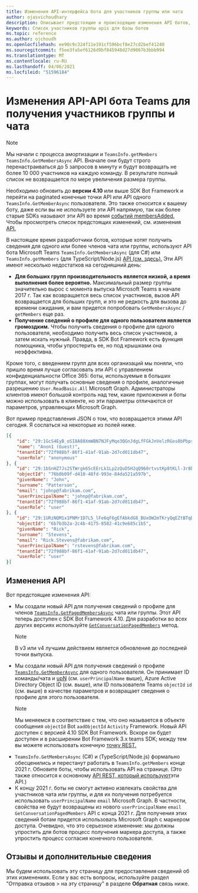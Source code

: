 ```yaml
---
title: Изменения API-интерфейса бота для участников группы или чата
author: ojasvichoudhary
description: Описывает предстоящие и происходящие изменения API ботов, используемых для искания членов групп и чатов
keywords: Список участников группы apis для базы ботов
ms.topic: reference
ms.author: ojchoudh
ms.openlocfilehash: ee90c9c324f11e191cf596bcf8e27cd2bef41240
ms.sourcegitcommit: f5ee3fa5ef6126d9bf845948d27d9067b3bbb994
ms.translationtype: MT
ms.contentlocale: ru-RU
ms.lasthandoff: 04/06/2021
ms.locfileid: "51596184"
---
```

# <a name="changes-to-teams-bot-apis-for-fetching-team-and-chat-members"></a>Изменения API-API бота Teams для получения участников группы и чата

>[!NOTE]
> Мы начали с процесса амортизации и `TeamsInfo.getMembers` `TeamsInfo.GetMembersAsync` API. Вначале они будут строго перенастраиваться до 5 запросов в минуту и будут возвращать не более 10 000 участников на каждую команду. В результате полный список не возвращается по мере увеличения размера группы. 
> 
> Необходимо обновить до **версии 4.10** или выше SDK Bot Framework и перейти на paginated конечные точки API или API одного `TeamsInfo.GetMemberAsync` пользователя. Это также относится к вашему боту, даже если вы не используете эти API напрямую, так как более старые SDKs называют эти API во время [событий membersAdded.](../bots/how-to/conversations/subscribe-to-conversation-events.md#team-members-added) Чтобы просмотреть список предстоящих изменений, см. изменения [API.](team-chat-member-api-changes.md#api-changes) 

В настоящее время разработчики ботов, которые хотят получить сведения для одного или более членов чата или группы, используют API бота Microsoft Teams `TeamsInfo.GetMembersAsync` (для C#) или `TeamsInfo.getMembers` (для TypeScript/Node.js) [API (см. здесь).](../bots/how-to/get-teams-context.md#fetching-the-roster-or-user-profile) Эти API имеют несколько недостатков на сегодняшний день:

* **Для больших групп производительность является низкой, а время выполнения более вероятно.** Максимальный размер группы значительно вырос с момента выпуска Microsoft Teams в начале 2017 г. Так как возвращается весь список участников, вызов API возвращается для больших групп, и это не редкость для вызова до времени ожидания, и вам придется попробовать `GetMembersAsync` / `getMembers` еще раз.
* **Получение сведений о профиле для одного пользователя является громоздким.** Чтобы получить сведения о профиле для одного пользователя, необходимо получить весь список участников, а затем искать нужный. Правда, в SDK Bot Framework есть функция помощника, чтобы упростерить ее, но под крышками она неэффективна.

Кроме того, с введением групп для всех организаций мы поняли, что пришло время лучше согласовать эти API с управлением конфиденциальности Office 365: боты, используемые в больших группах, могут получать основные сведения о профиле, аналогичные разрешению `User.ReadBasic.All` Microsoft Graph. Администраторы клиентов имеют большой контроль над тем, какие приложения и боты можно использовать в клиенте, но эти параметры отличаются от параметров, управляющих Microsoft Graph.

Вот пример представления JSON о том, что возвращается этими API сегодня. Я сослаться на некоторые из полей ниже.

```json
[{
    "id": "29:1GcS4EyB_oSI8A88XmWBN7NJFyMqe3QGnJdgLfFGkJnVelzRGos0bPbpsfJjcbAD22bmKc4GMbrY2g4JDrrA8vM06X1-cHHle4zOE6U4ttcc",
    "name": "Anon1 (Guest)",
    "tenantId":"72f988bf-86f1-41af-91ab-2d7cd011db47",
    "userRole": "anonymous"
}, {
    "id": "29:1bSnHZ7Js2STWrgk6ScEErLk1Lp2zQuD5H2qQ960rtvstKp8tKLl-3r8b6DoW0QxZimuTxk_kupZ1DBMpvIQQUAZL-PNj0EORDvRZXy8kvWk",
    "objectId": "76b0b09f-d410-48fd-993e-84da521a597b",
    "givenName": "John",
    "surname": "Patterson",
    "email": "johnp@fabrikam.com",
    "userPrincipalName": "johnp@fabrikam.com",
    "tenantId":"72f988bf-86f1-41af-91ab-2d7cd011db47",
    "userRole": "user"
}, {
    "id": "29:1URzNQM1x1PNMr1D7L5_lFe6qF6gEfAbkdG8_BUxOW2mTKryQqEZtBTqDt10-MghkzjYDuUj4KG6nvg5lFAyjOLiGJ4jzhb99WrnI7XKriCs",
    "objectId": "6b7b3b2a-2c4b-4175-8582-41c9e685c1b5",
    "givenName": "Rick",
    "surname": "Stevens",
    "email": "Rick.Stevens@fabrikam.com",
    "userPrincipalName": "rstevens@fabrikam.com",
    "tenantId":"72f988bf-86f1-41af-91ab-2d7cd011db47",
    "userRole": "user"
}]
```

## <a name="api-changes"></a>Изменения API

Вот предстоящие изменения API:

* Мы создали новый API для получения сведений о профиле для членов [`TeamsInfo.GetPagedMembersAsync`](~/bots/how-to/get-teams-context.md?tabs=dotnet#fetching-the-roster-or-user-profile) чата или группы. Этот API теперь доступен с SDK Bot Framework 4.10. Для разработки во всех других версиях используйте [`GetConversationPagedMembers`](/dotnet/api/microsoft.bot.connector.conversationsextensions.getconversationpagedmembersasync?view=botbuilder-dotnet-stable&preserve-view=true) метод.
  > [!NOTE]
  > В v3 или v4 лучшим действием является обновление до последней точки выпуска.
* Мы создали новый API для получения сведений о профиле [`TeamsInfo.GetMemberAsync`](~/bots/how-to/get-teams-context.md?tabs=dotnet#get-single-member-details) для одного пользователя. Он принимает ID команды/чата и [upN](https://docs.microsoft.com/windows/win32/ad/naming-properties#userprincipalname) (см. `userPrincipalName` выше), Azure Active Directory Object ID (см. выше), или ID пользователя Teams  `objectId`  `id` (см. выше) в качестве параметров и возвращает сведения о профиле для этого пользователя.
  > [!NOTE]
  > Мы меняемся в соответствие с тем, что оно называется в объекте сообщения `objectId` Bot `aadObjectId` `Activity` Framework. Новый API доступен с версией 4.10 SDK Bot Framework. Вскоре он будет доступен и в расширении Bot Framework 3.x teams SDK; между тем вы можете использовать конечную [точку REST.](~/bots/how-to/get-teams-context.md?tabs=json#get-single-member-details)
* `TeamsInfo.GetMembersAsync` (C#) и (TypeScript/Node.js) формально обесценились и перестанут работать в `TeamsInfo.getMembers` конце 2021 г. Обновите боты, чтобы использовать API на странице. (Это также относится к основному [API REST, который используют](~/bots/how-to/get-teams-context.md?tabs=json)эти API.)
* К концу 2021 г. боты не смогут активно извлекать свойства для участников чата или группы, и для их получения потребуется использовать `userPrincipalName` `email` Microsoft Graph. В частности, свойства не будут возвращены из нового `userPrincipalName` `email` `GetConversationPagedMembers` API с конца 2021 г. Для получения этих сведений ботам придется использовать Microsoft Graph с маркером доступа. Очевидно, что это серьезное изменение: мы должны упростить для ботов процесс получения маркера доступа, а также упростить процесс согласия конечного пользователя.

## <a name="feedback-and-more-information"></a>Отзывы и дополнительные сведения

Мы будем использовать эту страницу для предоставления сведений об этих изменениях. Если у вас есть вопросы, используйте раздел "Отправка отзывов > на эту страницу" в разделе **Обратная** связь ниже.
